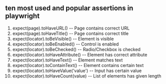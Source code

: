 ## ten most used and popular assertions in playwright

1) expect(page).toHaveURL()  -- Page contains correct URL
2) expect(page).toHaveTitle()  -- Page contains correct title
3) expect(locator).toBeVisible() -- Element is visible
4) expect(locator).toBeEnabled() -- Control is enabled
5) expect(locator).toBeChecked() -- Radio/Checkbox is checked
6) expect(locator).toHaveAttribute() -- Element has correct attribute
7) expect(locator).toHaveText() -- Element matches text
8) expect(locator).toContainText() -- Element contains certain text
9) expect(locator).toHaveValue('value') -- Input has certain value
10) expect(locator).toHaveCount(value) -- List of elements has given length
 

